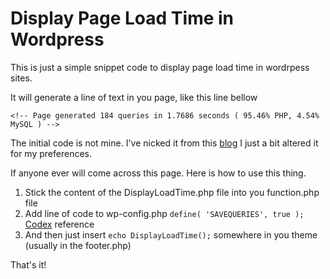Display Page Load Time in Wordpress
===================================

This is just a simple snippet code to display page load time in wordrpess sites.

It will generate a line of text in you page, like this line bellow 

`<!-- Page generated 184 queries in 1.7686 seconds ( 95.46% PHP, 4.54% MySQL ) -->`


The initial code is not mine. I've nicked it from this [blog](http://usefulmix.com/wordpress-page-load-statistics/)
I just a bit altered it for my preferences.


If anyone ever will come across this page. Here is how to use this thing.

1. Stick the content of the DisplayLoadTime.php file into you function.php file
2. Add line of code to wp-config.php `define( 'SAVEQUERIES', true );` [Codex](http://codex.wordpress.org/Editing_wp-config.php#Save_queries_for_analysis "Explanation of this variable at the Wordpress Codex") reference 
2. And then just insert `echo DisplayLoadTime();` somewhere in you theme (usually in the footer.php)

That's it!
